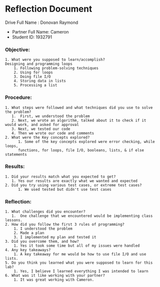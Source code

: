 # Reflection Document

Drive Full Name  : Donovan Raymond
* Partner Full Name: Cameron
* Student ID: 1932791

### Objective:
    1. What were you supposed to learn/accomplish?
    Designing and programming loops
        1. Following problem-solving techniques 
        2. Using for loops 
        3. Doing file I/O 
        4. Storing data in lists 
        5. Processing a list

### Procedure:
    1. What steps were followed and what techniques did you use to solve the problem?
       1.  First, we understood the problem 
       2. Next, we wrote an algorithm, talked about it to check if it would work, and asked for approval 
       3. Next, we tested our code
       4. Then we wrote our code and comments 
    2. What were the Key concepts explored?
          1. Some of the key concepts explored were error checking, while loops, 
          functions, for loops, file I/O, booleans, lists, & if else statements

### Results:
    1. Did your results match what you expected to get?
       1. Yes our results are exactly what we wanted and expected 
    2. Did you try using various test cases, or extreme test cases?
          1. We used tested but didn't use test cases

### Reflection:
    1. What challenges did you encounter?
       1.  One challenge that we encountered would be implementing class lessons.
    2. How did you follow the first 3 rules of programming?
        1. I understood the problem 
        2. Made a plan 
        3. I implemented my plan and tested it
    3. Did you overcome them, and how? 
        1. Yes it took some time but all of my issues were handled
    4. Any key takeaways?
        1. A key takeaway for me would be how to use file I/O and use lists. 
    5. Do you think you learned what you were supposed to learn for this lab?
        1. Yes, I believe I learned everything I was intended to learn 
    6. What was it like working with your partner? 
        1. It was great working with Cameron.
    
   